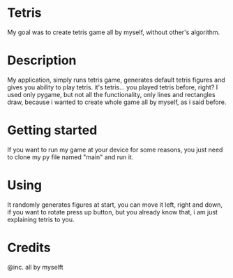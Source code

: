 # Tetris
 My goal was to create tetris game all by myself, without other's algorithm.

# Description
 My application, simply runs tetris game, generates default tetris figures and gives you ability to play tetris. it's tetris... you played tetris before, right?
 I used only pygame, but not all the functionality, only lines and rectangles draw, because i wanted to create whole game all by myself, as i said before.

# Getting started
 If you want to run my game at your device for some reasons, you just need to clone my py file named "main" and run it.
 
# Using
 It randomly generates figures at start, you can move it left, right and down, if you want to rotate press up button, but you already know that, i am just explaining tetris to you.
 
# Credits
 @inc. all by myselft
